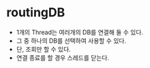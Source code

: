 # routingDB

- 1개의 Thread는 여러개의 DB를 연결해 둘 수 있다.
- 그 중 하나의 DB를 선택하여 사용할 수 있다.
- 단, 조회만 할 수 있다.
- 연결 종료를 할 경우 스레드를 닫는다.
